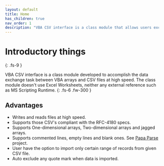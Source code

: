 ```yaml
---
layout: default
title: Home
has_children: true
nav_order: 1
description: "VBA CSV interface is a class module that allows users exchange data between VBA arrays and CSV files at high speed."
---
```


# Introductory things
{: .fs-9 }

VBA CSV interface is a class module developed to accomplish the data exchange task between VBA arrays and CSV files at high speed. The class module doesn't use Excel Worksheets, neither any external reference such as MS Scripting Runtime.
{: .fs-6 .fw-300 }

## Advantages
* Writes and reads files at high speed.
* Supports those CSV's compliant with the RFC-4180 specs.
* Supports One-dimensional arrays, Two-dimensional arrays and jagged arrays.
* Supports commented lines, empty lines and blank ones. See [Papa Parse](https://www.papaparse.com/) project.
* User have the option to import only certain range of records from given CSV file.
* Auto exclude any quote mark when data is imported.